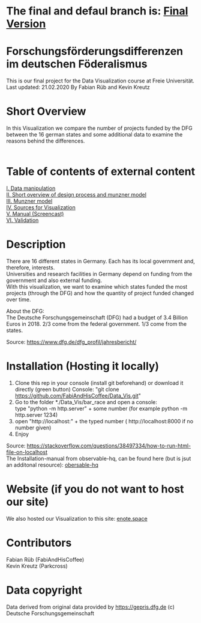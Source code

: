 # The final and defaul branch is: [Final Version](https://github.com/FabiAndHisCoffee/Data_Vis/tree/final)

# Forschungsförderungsdifferenzen im deutschen Föderalismus  
This is our final project for the Data Visualization course at Freie Universität.  
Last updated: 21.02.2020
By Fabian Rüb and Kevin Kreutz

# Short Overview
In this Visualization we compare the number of projects funded by the DFG between the 16 german states and some additional data to examine the reasons behind the differences.  
<br/>

# Table of contents of external content
[I.   Data manipulation](https://github.com/FabiAndHisCoffee/Data_Vis/wiki/Data-(sources-and-modifications))  
[II.  Short overview of design process and munzner model](http://enote.space/project_team/summary.html)  
[III. Munzner model](https://github.com/FabiAndHisCoffee/Data_Vis/wiki/Munzner-model-explaination)  
[IV.  Sources for Visualization](https://github.com/FabiAndHisCoffee/Data_Vis/wiki/Sources-for-Visualization)  
[V.   Manual (Screencast)](https://box.fu-berlin.de/s/xskZToAPcTDdC3Q)  
[VI.  Validation](https://github.com/FabiAndHisCoffee/Data_Vis/wiki/Validation)

# Description
There are 16 different states in Germany. Each has its local government and, therefore, interests.  
Universities and research facilities in Germany depend on funding from the government and also external funding.  
With this visualization, we want to examine which states funded the most projects (through the DFG) and how the quantity of project funded changed over time.  

About the DFG:   
The Deutsche Forschungsgemeinschaft (DFG) had a budget of 3.4 Billion Euros in 2018. 
2/3 come from the federal government.
1/3 come from the states.

Source:
https://www.dfg.de/dfg_profil/jahresbericht/

# Installation (Hosting it locally)
1. Clone this rep in your console (install git beforehand) or download it directly (green button)
Console: "git clone https://github.com/FabiAndHisCoffee/Data_Vis.git"
2. Go to the folder *./Data_Vis/bar_race and open a console:   
type "python -m http.server" + some number (for example python -m http.server 1234)
3. open "http://localhost:" + the typed number ( http://localhost:8000 if no number given)
4. Enjoy

Source: https://stackoverflow.com/questions/38497334/how-to-run-html-file-on-localhost  
The Installation-manual from observable-hq, can be found here (but is jsut an additonal resource): [obersable-hq](https://github.com/FabiAndHisCoffee/Data_Vis/tree/master/bar_race)
# Website (if you do not want to host our site)
We also hosted our Visualization to this site: [enote.space](http://enote.space/bar_race/index.html)

# Contributors
Fabian Rüb (FabiAndHisCoffee)  
Kevin Kreutz (Parkcross)

# Data copyright
Data derived from original data provided by https://gepris.dfg.de (c) Deutsche Forschungsgemeinschaft
